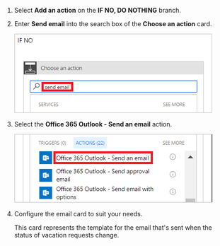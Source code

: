1. Select **Add an action** on the **IF NO, DO NOTHING** branch.

1. Enter **Send email** into the search box of the **Choose an action** card.

     ![search for email action](../includes/media/modern-approvals/search-send-email-no.png)

1. Select the **Office 365 Outlook - Send an email** action.

     ![select the send email action](../includes/media/modern-approvals/select-send-email-no.png)

1. Configure the email card to suit your needs.

     This card represents the template for the email that's sent when the status of vacation requests change.